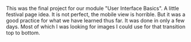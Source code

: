 This was the final project for our module "User Interface Basics". A little festival page idea. It is not perfect, the mobile view is horrible. 
But it was a good practice for what we have learned thus far. It was done in only a few days. Most of which I was looking for images I could 
use for that transition top to bottom. 
